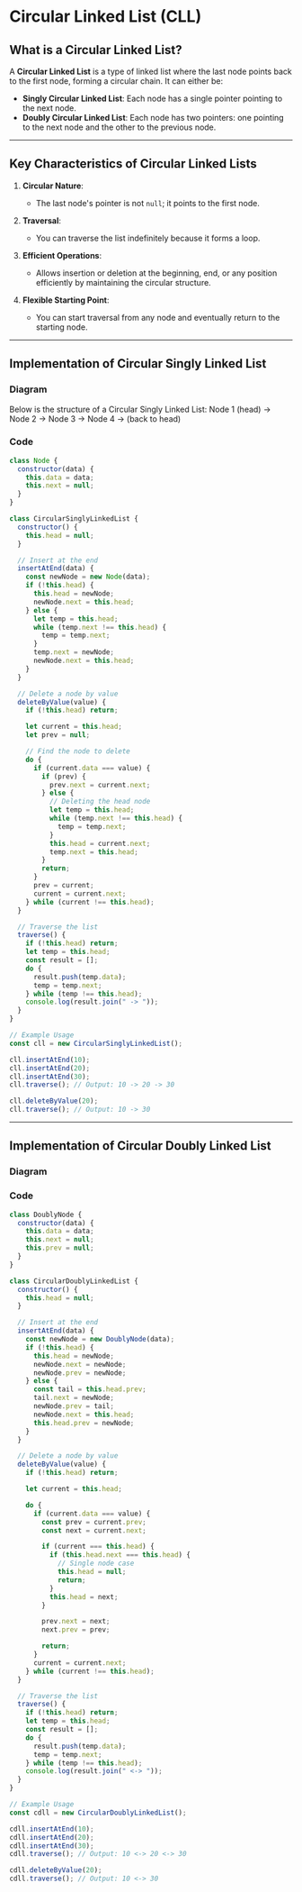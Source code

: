 # Circular Linked List (CLL)

## What is a Circular Linked List?

A **Circular Linked List** is a type of linked list where the last node points back to the first node, forming a circular chain. It can either be:
- **Singly Circular Linked List**: Each node has a single pointer pointing to the next node.
- **Doubly Circular Linked List**: Each node has two pointers: one pointing to the next node and the other to the previous node.

---
## Key Characteristics of Circular Linked Lists

1. **Circular Nature**:
   - The last node's pointer is not `null`; it points to the first node.

2. **Traversal**:
   - You can traverse the list indefinitely because it forms a loop.

3. **Efficient Operations**:
   - Allows insertion or deletion at the beginning, end, or any position efficiently by maintaining the circular structure.

4. **Flexible Starting Point**:
   - You can start traversal from any node and eventually return to the starting node.

---

## Implementation of Circular Singly Linked List

### Diagram

Below is the structure of a Circular Singly Linked List:
Node 1 (head) -> Node 2 -> Node 3 -> Node 4 -> (back to head)



### Code

```javascript
class Node {
  constructor(data) {
    this.data = data;
    this.next = null;
  }
}

class CircularSinglyLinkedList {
  constructor() {
    this.head = null;
  }

  // Insert at the end
  insertAtEnd(data) {
    const newNode = new Node(data);
    if (!this.head) {
      this.head = newNode;
      newNode.next = this.head;
    } else {
      let temp = this.head;
      while (temp.next !== this.head) {
        temp = temp.next;
      }
      temp.next = newNode;
      newNode.next = this.head;
    }
  }

  // Delete a node by value
  deleteByValue(value) {
    if (!this.head) return;

    let current = this.head;
    let prev = null;

    // Find the node to delete
    do {
      if (current.data === value) {
        if (prev) {
          prev.next = current.next;
        } else {
          // Deleting the head node
          let temp = this.head;
          while (temp.next !== this.head) {
            temp = temp.next;
          }
          this.head = current.next;
          temp.next = this.head;
        }
        return;
      }
      prev = current;
      current = current.next;
    } while (current !== this.head);
  }

  // Traverse the list
  traverse() {
    if (!this.head) return;
    let temp = this.head;
    const result = [];
    do {
      result.push(temp.data);
      temp = temp.next;
    } while (temp !== this.head);
    console.log(result.join(" -> "));
  }
}

// Example Usage
const cll = new CircularSinglyLinkedList();

cll.insertAtEnd(10);
cll.insertAtEnd(20);
cll.insertAtEnd(30);
cll.traverse(); // Output: 10 -> 20 -> 30

cll.deleteByValue(20);
cll.traverse(); // Output: 10 -> 30
````
---
## Implementation of Circular Doubly Linked List

### Diagram

### Code

```javascript
class DoublyNode {
  constructor(data) {
    this.data = data;
    this.next = null;
    this.prev = null;
  }
}

class CircularDoublyLinkedList {
  constructor() {
    this.head = null;
  }

  // Insert at the end
  insertAtEnd(data) {
    const newNode = new DoublyNode(data);
    if (!this.head) {
      this.head = newNode;
      newNode.next = newNode;
      newNode.prev = newNode;
    } else {
      const tail = this.head.prev;
      tail.next = newNode;
      newNode.prev = tail;
      newNode.next = this.head;
      this.head.prev = newNode;
    }
  }

  // Delete a node by value
  deleteByValue(value) {
    if (!this.head) return;

    let current = this.head;

    do {
      if (current.data === value) {
        const prev = current.prev;
        const next = current.next;

        if (current === this.head) {
          if (this.head.next === this.head) {
            // Single node case
            this.head = null;
            return;
          }
          this.head = next;
        }

        prev.next = next;
        next.prev = prev;

        return;
      }
      current = current.next;
    } while (current !== this.head);
  }

  // Traverse the list
  traverse() {
    if (!this.head) return;
    let temp = this.head;
    const result = [];
    do {
      result.push(temp.data);
      temp = temp.next;
    } while (temp !== this.head);
    console.log(result.join(" <-> "));
  }
}

// Example Usage
const cdll = new CircularDoublyLinkedList();

cdll.insertAtEnd(10);
cdll.insertAtEnd(20);
cdll.insertAtEnd(30);
cdll.traverse(); // Output: 10 <-> 20 <-> 30

cdll.deleteByValue(20);
cdll.traverse(); // Output: 10 <-> 30
